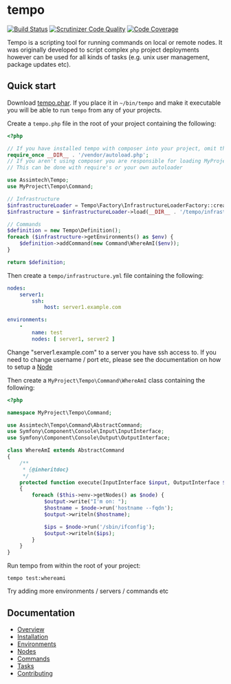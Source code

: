 # tempo

[![Build Status](https://travis-ci.org/assimtech/tempo.svg?branch=master)](https://travis-ci.org/assimtech/tempo)
[![Scrutinizer Code Quality](https://scrutinizer-ci.com/g/assimtech/tempo/badges/quality-score.png?b=master)](https://scrutinizer-ci.com/g/assimtech/tempo/?branch=master)
[![Code Coverage](https://scrutinizer-ci.com/g/assimtech/tempo/badges/coverage.png?b=master)](https://scrutinizer-ci.com/g/assimtech/tempo/?branch=master)


Tempo is a scripting tool for running commands on local or remote nodes. It was originally developed to script complex
`php` project deployments however can be used for all kinds of tasks (e.g. unix user management, package updates etc).


## Quick start

Download [tempo.phar](https://github.com/assimtech/tempo/releases/download/0.1.0/tempo.phar).
If you place it in `~/bin/tempo` and make it executable you will be able to run `tempo` from any of your projects.


Create a `tempo.php` file in the root of your project containing the following:

```php
<?php

// If you have installed tempo with composer into your project, omit the autoloader
require_once __DIR__ . '/vendor/autoload.php';
// If you aren't using composer you are responsible for loading MyProject\Tempo\Command\* etc
// This can be done with require's or your own autoloader

use Assimtech\Tempo;
use MyProject\Tempo\Command;

// Infrastructure
$infrastructureLoader = Tempo\Factory\InfrastructureLoaderFactory::create();
$infrastructure = $infrastructureLoader->load(__DIR__ . '/tempo/infrastructure.yml');

// Commands
$definition = new Tempo\Definition();
foreach ($infrastructure->getEnvironments() as $env) {
    $definition->addCommand(new Command\WhereAmI($env));
}

return $definition;
```

Then create a `tempo/infrastructure.yml` file containing the following:
```yaml
nodes:
    server1:
        ssh:
            host: server1.example.com

environments:
    -
        name: test
        nodes: [ server1, server2 ]
```

Change "server1.example.com" to a server you have ssh access to.
If you need to change username / port etc, please see the documentation on how to setup a [Node](docs/04-Nodes.md)


Then create a `MyProject\Tempo\Command\WhereAmI` class containing the following:
```php
<?php

namespace MyProject\Tempo\Command;

use Assimtech\Tempo\Command\AbstractCommand;
use Symfony\Component\Console\Input\InputInterface;
use Symfony\Component\Console\Output\OutputInterface;

class WhereAmI extends AbstractCommand
{
    /**
     * {@inheritdoc}
     */
    protected function execute(InputInterface $input, OutputInterface $output)
    {
        foreach ($this->env->getNodes() as $node) {
            $output->write("I'm on: ");
            $hostname = $node->run('hostname --fqdn');
            $output->writeln($hostname);

            $ips = $node->run('/sbin/ifconfig');
            $output->writeln($ips);
        }
    }
}
```

Run tempo from within the root of your project:

```shell
tempo test:whereami
```

Try adding more environments / servers / commands etc


## Documentation

* [Overview](docs/01-Overview.md)
* [Installation](docs/02-Installation.md)
* [Environments](docs/03-Environments.md)
* [Nodes](docs/04-Nodes.md)
* [Commands](docs/05-Commands.md)
* [Tasks](docs/06-Tasks.md)
* [Contributing](docs/07-Contributing.md)
